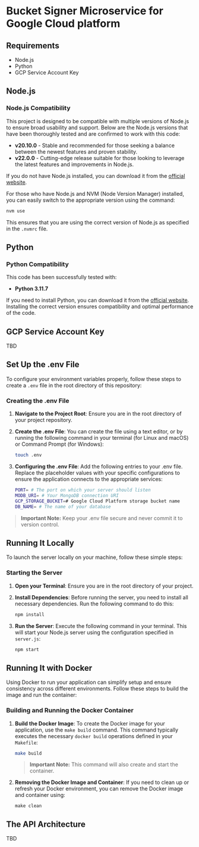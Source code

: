 # Bucket Signer Microservice for Google Cloud platform

## Requirements

- Node.js
- Python
- GCP Service Account Key

## Node.js

### Node.js Compatibility

This project is designed to be compatible with multiple versions of Node.js to ensure broad usability and support. Below are the Node.js versions that have been thoroughly tested and are confirmed to work with this code:

- **v20.10.0** - Stable and recommended for those seeking a balance between the newest features and proven stability.
- **v22.0.0** - Cutting-edge release suitable for those looking to leverage the latest features and improvements in Node.js.

If you do not have Node.js installed, you can download it from the [official website](https://nodejs.org/en).

For those who have Node.js and NVM (Node Version Manager) installed, you can easily switch to the appropriate version using the command:

```bash
nvm use
```

This ensures that you are using the correct version of Node.js as specified in the `.nvmrc` file.

## Python

### Python Compatibility

This code has been successfully tested with:

- **Python 3.11.7**

If you need to install Python, you can download it from the [official website](https://www.python.org/). Installing the correct version ensures compatibility and optimal performance of the code.

## GCP Service Account Key

TBD

## Set Up the .env File

To configure your environment variables properly, follow these steps to create a `.env` file in the root directory of this repository:

### Creating the .env File

1.  **Navigate to the Project Root**: Ensure you are in the root directory of your project repository.

2.  **Create the .env File**: You can create the file using a text editor, or by running the following command in your terminal (for Linux and macOS) or Command Prompt (for Windows):
    ```bash
    touch .env
    ```
3.  **Configuring the .env File**: Add the following entries to your .env file. Replace the placeholder values with your specific configurations to ensure the application connects to the appropriate services:
    ```bash
    PORT= # The port on which your server should listen
    MODB_URI= # Your MongoDB connection URI
    GCP_STORAGE_BUCKET=# Google Cloud Platform storage bucket name
    DB_NAME= # The name of your database
    ```

> **Important Note:** Keep your .env file secure and never commit it to version control.

## Running It Locally

To launch the server locally on your machine, follow these simple steps:

### Starting the Server

1. **Open your Terminal**: Ensure you are in the root directory of your project.

2. **Install Dependencies**: Before running the server, you need to install all necessary dependencies. Run the following command to do this:

   ```bash
   npm install
   ```

3. **Run the Server**: Execute the following command in your terminal. This will start your Node.js server using the configuration specified in `server.js`:

   ```bash
   npm start
   ```

## Running It with Docker

Using Docker to run your application can simplify setup and ensure consistency across different environments. Follow these steps to build the image and run the container:

### Building and Running the Docker Container

1. **Build the Docker Image**: To create the Docker image for your application, use the `make build` command. This command typically executes the necessary `docker build` operations defined in your `Makefile`:

   ```bash
   make build
   ```

   > **Important Note:** This command will also create and start the container.

2. **Removing the Docker Image and Container**: If you need to clean up or refresh your Docker environment, you can remove the Docker image and container using:

   ```
   make clean
   ```

## The API Architecture

TBD
